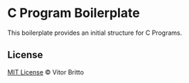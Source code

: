 # C Program Boilerplate

This boilerplate provides an initial structure for C Programs.


## License

[MIT License](http://vitorbritto.mit-license.org/) © Vitor Britto
